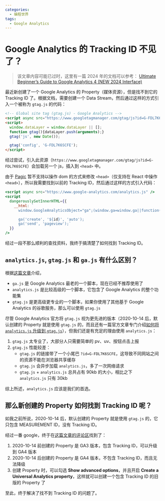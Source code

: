 ```yaml
---
categories:
  - 编程世界
tags:
  - Google Analytics
---
```


# Google Analytics 的 Tracking ID 不见了？

> 该文章内容可能已过时，这里有一篇 2024 年的文档可以参考：
> [Ultimate Beginner’s Guide to Google Analytics 4 (NEW 2024 Interface)](https://www.websiteplanet.com/blog/ultimate-beginners-guide-google-analytics/)

最近新创建了一个 Google Analytics 的 Property（媒体资源），但是找不到它的 Tracking ID 了。根据文档，需要创建一个 Data Stream，然后通过这样的方式引入一个被称为 `gtag.js` 的代码：

```html
<!-- Global site tag (gtag.js) - Google Analytics -->
<script async src="https://www.googletagmanager.com/gtag/js?id=G-FDL7K6SCFE"></script>
<script>
  window.dataLayer = window.dataLayer || [];
  function gtag(){dataLayer.push(arguments);}
  gtag('js', new Date());

  gtag('config', 'G-FDL7K6SCFE');
</script>
```

经过尝试，引入此资源（`https://www.googletagmanager.com/gtag/js?id=G-FDL7K6SCFE`）会加载另一个 js，插入到 `<head>` 中。

由于 [Pagic](https://github.com/xcatliu/pagic) 暂不支持以操作 dom 的方式来修改 `<head>`（仅支持在 React 中操作 `<head>`），所以我需要找到以前的 Tracking ID，然后通过这样的方式引入代码：

```jsx
<script async src="https://www.google-analytics.com/analytics.js" />
<script
  dangerouslySetInnerHTML={{
    __html: `
      window.GoogleAnalyticsObject="ga";(window.ga=window.ga||function(){(window.ga.q=window.ga.q||[]).push(arguments);}),(window.ga.l=1*new Date());

      ga('create', '${id}', 'auto');
      ga('send', 'pageview');`
  }}
/>
```

经过一段不那么顺利的查找资料，我终于搞清楚了如何找到 Tracking ID。

## `analytics.js`, `gtag.js` 和 `ga.js` 有什么区别？

根据[这篇文章](https://daan.dev/wordpress/difference-analyics-gtag-ga-js/)介绍，

- `ga.js` 是 Google Analytics 最老的一个脚本，现在已经不推荐使用了
- `analytics.js` 是比较高级的一个脚本，它包含了 Google Analytics 的整个功能集
- `gtag.js` 是更高级更专业的一个脚本，如果你使用了其他基于 Google Analytics 的谷歌服务，那么可以使用 `gtag.js`

尽管 Google Analytics 官方将 `gtag.js` 视为更先进的版本（2020-10-14 后，默认创建的 Property 就是使用 `gtag.js` 的，而且还有一篇官方文章专门介绍[如何将 `analytics.js` 升级到 `gtag.js`](https://developers.google.com/analytics/devguides/collection/upgrade/analyticsjs)），但我们还是有充足的理由使用 `analytics.js`：

1. `gtag.js` 太专业了，大部分人只需要简单的 pv、uv、按钮点击上报
2. `gtag.js` 性能较差：
    - `gtag.js` 的链接带了一个小尾巴 `?id=G-FDL7K6SCFE`，这导致不同网站之间的资源不能在浏览器共享缓存
    - `gtag.js` 会异步加载 `analytics.js`，多了一次网络请求
    - `gtag.js` + `analytics.js` 总共占有 90kb 的大小，相比之下 `analytics.js` 只有 30kb

综上所述，`analytics.js` 应该是我们的首选。

## 那么新创建的 Property 如何找到 Tracking ID 呢？

如我之前所说，2020-10-14 后，默认创建的 Property 就是使用 `gtag.js` 的，它只包含 MEASUREMENT ID，没有 Tracking ID。

经过一番 google，终于在[这篇文章的评论区](https://analyticshelp.io/blog/google-analytics-property-tracking-id/)找到了：

1. 2020-10-14 前创建的 Property 是 GA3 版本，包含 Tracking ID，可以升级到 GA4 版本
2. 2020-10-14 后创建的 Property 是 GA4 版本，不包含 Tracking ID，而且无法降级
3. 创建 Property 时，可以勾选 **Show advanced options**，并且开启 **Create a Universal Analytics property**，这样就可以创建一个包含 Tracking ID 的旧版的 Property 了

至此，终于解决了找不到 Tracking ID 的问题了。
